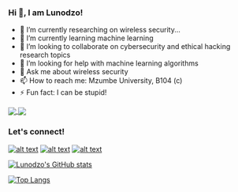 ### Hi 👋, I am Lunodzo!

<!--
**Lunodzo/Lunodzo** is a ✨ _special_ ✨ repository because its `README.md` (this file) appears on your GitHub profile.
-->

- 🔭 I’m currently researching on wireless security...
- 🌱 I’m currently learning machine learning
- 👯 I’m looking to collaborate on cybersecurity and ethical hacking research topics
- 🤔 I’m looking for help with machine learning algorithms
- 💬 Ask me about wireless security
- 📫 How to reach me: Mzumbe University, B104 (c)
- ⚡ Fun fact: I can be stupid! 

<a href="https://github.com/lunodzo/github-readme-stats)">
  <img align="center" src="https://github-readme-stats.vercel.app/api?username=Lunodzo&show_icons=true&theme=radical" />
</a>

<a href="https://github.com/anuraghazra/github-readme-stats">
  <img align="center" src="https://github-readme-stats.vercel.app/api/top-langs/?username=Lunodzo&show_icons=true&theme=radical" />
</a>

### Let's connect!
[![alt text][1.1]][1]
[![alt text][2.1]][2]
[![alt text][6.1]][6]

[1.1]: http://i.imgur.com/tXSoThF.png (twitter icon with padding)
[2.1]: http://i.imgur.com/P3YfQoD.png (facebook icon with padding)
[6.1]: http://i.imgur.com/0o48UoR.png (github icon with padding)

[1]: http://www.twitter.com/lunodzo
[2]: http://www.facebook.com/luno.mwinuka
[6]: http://www.github.com/Lunodzo

[![Lunodzo's GitHub stats](https://github-readme-stats.vercel.app/api?username=Lunodzo&show_icons=true&theme=radical)](https://github.com/lunodzo/github-readme-stats)

[![Top Langs](https://github-readme-stats.vercel.app/api/top-langs/?username=Lunodzo&show_icons=true&theme=radical)](https://github.com/anuraghazra/github-readme-stats)
